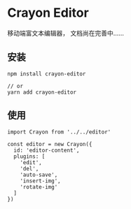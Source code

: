 # Crayon Editor

移动端富文本编辑器，
文档尚在完善中……

## 安装
```
npm install crayon-editor

// or
yarn add crayon-editor
```

## 使用
```
import Crayon from '../../editor'

const editor = new Crayon({
  id: 'editor-content',
  plugins: [
    'edit',
    'del',
    'auto-save',
    'insert-img',
    'rotate-img'
  ]
})
```
